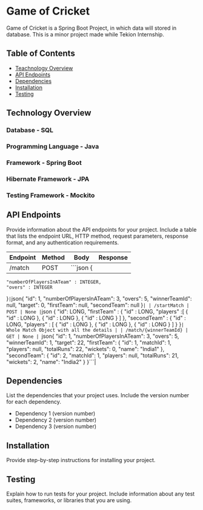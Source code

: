 # Game of Cricket

Game of Cricket is a Spring Boot Project, in which data will stored in database. This is a minor project made while Tekion Internship.

## Table of Contents

- [Teachnology Overview](#technology-overview)
- [API Endpoints](#api-endpoints)
- [Dependencies](#dependencies)
- [Installation](#installation)
- [Testing](#testing)

## Technology Overview
### Database - SQL
### Programming Language - Java
### Framework - Spring Boot
### Hibernate Framework - JPA
### Testing Framework - Mockito

## API Endpoints

Provide information about the API endpoints for your project. Include a table that lists the endpoint URL, HTTP method, request parameters, response format, and any authentication requirements.

| Endpoint | Method | Body | Response |
| -------- | ------ | ---- | -------- |
| /match | POST | ```json {
    "numberOfPlayersInATeam" : INTEGER,
    "overs" : INTEGER
}``` | ```json{
    "id": 1,
    "numberOfPlayersInATeam": 3,
    "overs": 5,
    "winnerTeamId": null,
    "target": 0,
    "firstTeam": null,
    "secondTeam": null
}``` |
| /startMatch | POST | None | ```json {
    "id": LONG,
    "firstTeam" : {
        "id" : LONG,
        "players" :[
            {
                "id" : LONG
            },
            {
                "id" : LONG
            },
            {
                "id" : LONG
            }
        ]
    },
    "secondTeam" : {
        "id" : LONG,
        "players" : [
            {
                "id" : LONG
            },
            {
                "id" : LONG
            },
            {
                "id" : LONG
            }
        ]
    }
}```| Whole Match Object with all the details |
| /match/{winnerTeamId} | GET | None | ```json{
    "id": 1,
    "numberOfPlayersInATeam": 3,
    "overs": 5,
    "winnerTeamId": 1,
    "target": 22,
    "firstTeam": {
        "id": 1,
        "matchId": 1,
        "players": null,
        "totalRuns": 22,
        "wickets": 0,
        "name": "India1"
    },
    "secondTeam": {
        "id": 2,
        "matchId": 1,
        "players": null,
        "totalRuns": 21,
        "wickets": 2,
        "name": "India2"
    }
}```|

## Dependencies

List the dependencies that your project uses. Include the version number for each dependency.

- Dependency 1 (version number)
- Dependency 2 (version number)
- Dependency 3 (version number)

## Installation

Provide step-by-step instructions for installing your project.

## Testing

Explain how to run tests for your project. Include information about any test suites, frameworks, or libraries that you are using.
